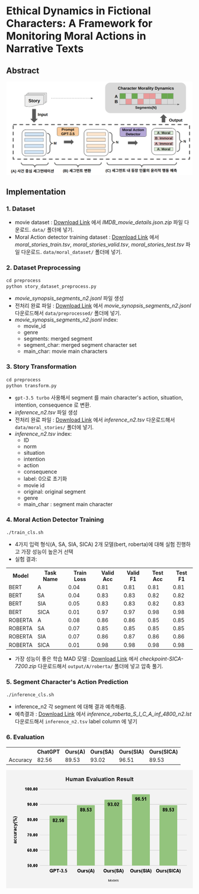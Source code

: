 # Ethical Dynamics in Fictional Characters: A Framework for Monitoring Moral Actions in Narrative Texts  

## Abstract  
![Framework](https://github.com/BaeSuyoung/CharacterMorals/blob/main/framework.png)

## Implementation  
### 1. Dataset  
- movie dataset : [Download Link](https://drive.google.com/drive/folders/1rfEtKgLVnjhGAgxKPWuguCsc6eHI3vUh) 에서 *IMDB_movie_details.json.zip* 파일 다운로드. `data/` 폴더에 넣기.
- Moral Action detector training dataset : [Download Link](https://drive.google.com/drive/folders/1rfEtKgLVnjhGAgxKPWuguCsc6eHI3vUh) 에서 *moral_stories_train.tsv*, *moral_stories_valid.tsv*, *moral_stories_test.tsv* 파일 다운로드. `data/moral_dataset/` 폴더에 넣기.

### 2. Dataset Preprocessing  
```
cd preprocess
python story_dataset_preprocess.py
```
- *movie_synopsis_segments_n2.jsonl* 파일 생성
- 전처리 완료 파일 : [Download Link](https://drive.google.com/drive/folders/1rfEtKgLVnjhGAgxKPWuguCsc6eHI3vUh) 에서 *movie_synopsis_segments_n2.jsonl* 다운로드해서 `data/preprocessed/` 폴더에 넣기.
- *movie_synopsis_segments_n2.jsonl* index:
    * movie_id
    * genre
    * segments: merged segment  
    * segment_char: merged segment character set  
    * main_char: movie main characters  

### 3. Story Transformation  
```
cd preprocess
python transform.py
```
- `gpt-3.5 turbo` 사용해서 segment 를 main character's action, situation, intention, consequence 로 변환.
- *inference_n2.tsv* 파일 생성
- 전처리 완료 파일 : [Download Link](https://drive.google.com/drive/folders/1rfEtKgLVnjhGAgxKPWuguCsc6eHI3vUh) 에서 *inference_n2.tsv* 다운로드해서 `data/moral_stories/` 폴더에 넣기.
- *inference_n2.tsv* index:
    * ID
    * norm
    * situation
    * intention
    * action
    * consequence
    * label: 0으로 초기화  
    * movie id
    * original: original segment
    * genre
    * main_char : segment main character
 
 
 ### 4. Moral Action Detector Training  
 ```
./train_cls.sh
```
- 4가지 입력 형식(A, SA, SIA, SICA) 2개 모델(bert, roberta)에 대해 실험 진행하고 가장 성능이 높은거 선택
- 실험 결과:
<table>
  <tr>
    <th>Model</th>
    <th>Task Name</th>
    <th>Train Loss</th>
    <th>Valid Acc</th>
    <th>Valid F1</th>
    <th>Test Acc</th>
    <th>Test F1</th>
  </tr>
  <tr>
    <td>BERT</td>
    <td>A</td>
    <td>0.04</td>
    <td> 0.81</td>
    <td>0.81</td>
    <td>0.81</td>
   <td>0.81</td>
  </tr>
  <tr>
    <td>BERT</td>
    <td>SA</td>
    <td>0.04</td>
    <td> 0.83</td>
    <td>0.83</td>
    <td>0.82</td>
   <td>0.82</td>
  </tr>
  <tr>
    <td>BERT</td>
    <td>SIA</td>
    <td>0.05</td>
    <td> 0.83</td>
    <td>0.83</td>
    <td>0.82</td>
   <td>0.83</td>
  </tr>
 <tr>
    <td>BERT</td>
    <td>SICA</td>
    <td>0.01</td>
    <td> 0.97</td>
    <td>0.97</td>
    <td>0.98</td>
   <td>0.98</td>
  </tr>
   <tr>
    <td>ROBERTA</td>
    <td>A</td>
    <td>0.08</td>
    <td> 0.86</td>
    <td>0.86</td>
    <td>0.85</td>
   <td>0.85</td>
  </tr>
  <tr>
    <td>ROBERTA</td>
    <td>SA</td>
    <td>0.07</td>
    <td> 0.85</td>
    <td>0.85</td>
    <td>0.85</td>
   <td>0.85</td>
  </tr>
  <tr>
    <td>ROBERTA</td>
    <td>SIA</td>
    <td>0.07</td>
    <td> 0.86</td>
    <td>0.87</td>
    <td>0.86</td>
   <td>0.86</td>
  </tr>
 <tr>
    <td>ROBERTA</td>
    <td>SICA</td>
    <td>0.01</td>
    <td>0.98</td>
    <td>0.98</td>
    <td>0.98</td>
   <td>0.98</td>
  </tr>
</table>



- 가장 성능이 좋은 학습 MAD 모델 : [Download Link](https://drive.google.com/drive/folders/1rfEtKgLVnjhGAgxKPWuguCsc6eHI3vUh) 에서 *checkpoint-SICA-7200.zip* 다운로드해서 `output/A/roberta/` 폴더에 넣고 압축 풀기.

### 5. Segment Character's Action Prediction  
 ```
./inference_cls.sh
```
- inference_n2 각 segment 에 대해 결과 예측해줌.
- 예측결과 : [Download Link](https://drive.google.com/drive/folders/1rfEtKgLVnjhGAgxKPWuguCsc6eHI3vUh) 에서 *inference_roberta_S_I_C_A_inf_4800_n2.lst* 다운로드해서 `inference_n2.tsv` label column 에 넣기

### 6. Evaluation  
<table>
  <tr>
    <th></th>
    <th>ChatGPT</th>
    <th>Ours(A)</th>
    <th>Ours(SA)</th>
    <th>Ours(SIA)</th>
    <th>Ours(SICA)</th>
  </tr>
  <tr>
    <td>Accuracy</td>
    <td>82.56</td>
    <td>89.53</td>
    <td>93.02</td>
    <td>96.51</td>
    <td>89.53</td>
  </tr>
</table>

![Human Evaluation Result](https://github.com/BaeSuyoung/CharacterMorals/blob/main/Human%20Evaluation%20Result.png)
